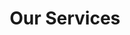 ---
title: "Our Services"
hero:
  title: "What We do"
  background_image: "/images/bg/home-2.jpg"
content_blocks:
  - _bookshop_name: "services"
    preheading: "Our Services"
    heading: "We provide a wide range of creative services"
    sections:
      - icon: "ti-desktop"
        title: "Web development"
        text: "A digital agency isn't here to replace your internal team, we're here to partner."
      - icon: "ti-layers"
        title: "Interface Design"
        text: "A digital agency isn't here to replace your internal team, we're here to partner."
      - icon: "ti-bar-chart"
        title: "Business Consulting"
        text: "A digital agency isn't here to replace your internal team, we're here to partner."
      - icon: "ti-vector"
        title: "Branding"
        text: "A digital agency isn't here to replace your internal team, we're here to partner."
      - icon: "ti-android"
        title: "App development"
        text: "A digital agency isn't here to replace your internal team, we're here to partner."
      - icon: "ti-pencil-alt"
        title: "Content creation"
        text: "A digital agency isn't here to replace your internal team, we're here to partner."
      - icon: "ti-layers"
        title: "Interface Design"
        text: "A digital agency isn't here to replace your internal team, we're here to partner."
      - icon: "ti-bar-chart"
        title: "Business Consulting"
        text: "A digital agency isn't here to replace your internal team, we're here to partner."
      - icon: "ti-vector"
        title: "Branding"
        text: "A digital agency isn't here to replace your internal team, we're here to partner."
  - _bookshop_name: "cta_mini"
    preheading: "For every type business"
    heading: "Entrust Your Project to Our Best Team of Professionals"
    button:
      text: "Contact"
      url: "/contact/"
---